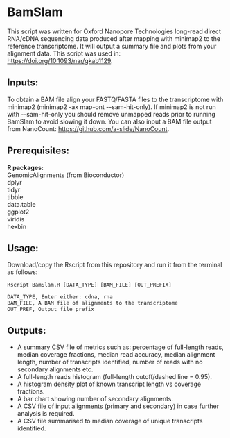 # BamSlam
This script was written for Oxford Nanopore Technologies long-read direct RNA/cDNA sequencing data produced after mapping with minimap2 to the reference transcriptome. It will output a summary file and plots from your alignment data. This script was used in: https://doi.org/10.1093/nar/gkab1129.

## Inputs:
To obtain a BAM file align your FASTQ/FASTA files to the transcriptome with minimap2 (minimap2 -ax map-ont --sam-hit-only). If minimap2 is not run with --sam-hit-only you should remove unmapped reads prior to running BamSlam to avoid slowing it down. You can also input a BAM file output from NanoCount: https://github.com/a-slide/NanoCount.

## Prerequisites:
<b>R packages:</b><br>
GenomicAlignments (from Bioconductor)<br>
dplyr<br>
tidyr<br>
tibble<br>
data.table<br>
ggplot2<br>
viridis <br>
hexbin<br>

## Usage:
Download/copy the Rscript from this repository and run it from the terminal as follows: <br>

```
Rscript BamSlam.R [DATA_TYPE] [BAM_FILE] [OUT_PREFIX]
```

```
DATA_TYPE, Enter either: cdna, rna
BAM_FILE, A BAM file of alignments to the transcriptome
OUT_PREF, Output file prefix
```

## Outputs:
- A summary CSV file of metrics such as: percentage of full-length reads, median coverage fractions, median read accuracy, median alignment length, number of transcripts identified, number of reads with no secondary alignments etc. <br>
- A full-length reads histogram (full-length cutoff/dashed line = 0.95). <br>
- A histogram density plot of known transcript length vs coverage fractions. <br>
- A bar chart showing number of secondary alignments. <br>
- A CSV file of input alignments (primary and secondary) in case further analysis is required. <br>
- A CSV file summarised to median coverage of unique transcripts identified. <br>
